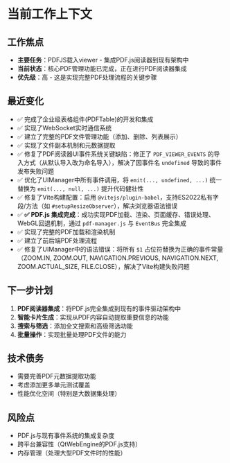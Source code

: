 # 当前工作上下文

## 工作焦点
- **主要任务**：PDFJS载入viewer - 集成PDF.js阅读器到现有架构中
- **当前状态**：核心PDF管理功能已完成，正在进行PDF阅读器集成
- **优先级**：高 - 这是实现完整PDF处理流程的关键步骤

## 最近变化
- ✅ 完成了企业级表格组件(PDFTable)的开发和集成
- ✅ 实现了WebSocket实时通信系统
- ✅ 建立了完整的PDF文件管理功能（添加、删除、列表展示）
- ✅ 实现了文件副本机制和元数据提取
- ✅ 修复了PDF阅读器UI事件系统关键缺陷：修正了 `PDF_VIEWER_EVENTS` 的导入方式（从默认导入改为命名导入），解决了因事件名 `undefined` 导致的事件发布失败问题
- ✅ 优化了UIManager中所有事件调用，将 `emit(..., undefined, ...)` 统一替换为 `emit(..., null, ...)` 提升代码健壮性
- ✅ 修复了Vite构建配置：启用 `@vitejs/plugin-babel`，支持ES2022私有字段/方法（如 `#setupResizeObserver`），解决浏览器语法错误
- ✅ **✅ PDF.js 集成完成**：成功实现PDF加载、渲染、页面缓存、错误处理、WebGL回退机制，通过 `pdf-manager.js` 与 `EventBus` 完全集成
- ✅ 实现了完整的PDF加载和渲染机制
- ✅ 建立了前后端PDF处理流程
- ✅ 修复了UIManager中的语法错误：将所有 `$1` 占位符替换为正确的事件常量（ZOOM.IN, ZOOM.OUT, NAVIGATION.PREVIOUS, NAVIGATION.NEXT, ZOOM.ACTUAL_SIZE, FILE.CLOSE），解决了Vite构建失败问题

## 下一步计划
1. **PDF阅读器集成**：将PDF.js完全集成到现有的事件驱动架构中
2. **智能卡片生成**：实现从PDF内容自动提取重要信息的功能
3. **搜索与筛选**：添加全文搜索和高级筛选功能
4. **批量操作**：实现批量处理PDF文件的能力

## 技术债务
- 需要完善PDF元数据提取功能
- 考虑添加更多单元测试覆盖
- 性能优化空间（特别是大数据集处理）

## 风险点
- PDF.js与现有事件系统的集成复杂度
- 跨平台兼容性（QtWebEngine的PDF.js支持）
- 内存管理（处理大型PDF文件时的性能）